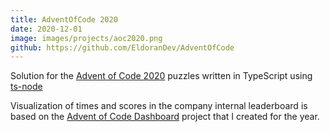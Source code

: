 ```yaml
---
title: AdventOfCode 2020
date: 2020-12-01
image: images/projects/aoc2020.png
github: https://github.com/EldoranDev/AdventOfCode
---
```


Solution for the [Advent of Code 2020](https://adventofcode.com/2020) puzzles written in TypeScript using [ts-node](https://github.com/TypeStrong/ts-node)

Visualization of times and scores in the company internal leaderboard is based on the [Advent of Code Dashboard](https://github.com/EldoranDev/AdventOfCodeDashboard) project that I created for the year.
